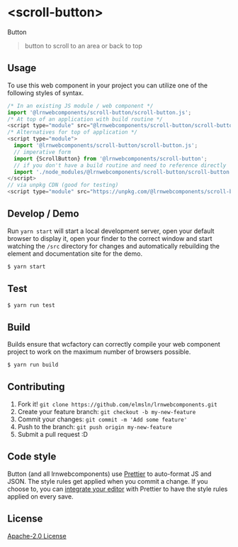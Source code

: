 # &lt;scroll-button&gt;

Button
> button to scroll to an area or back to top

## Usage
To use this web component in your project you can utilize one of the following styles of syntax.

```js
/* In an existing JS module / web component */
import '@lrnwebcomponents/scroll-button/scroll-button.js';
/* At top of an application with build routine */
<script type="module" src="@lrnwebcomponents/scroll-button/scroll-button.js"></script>
/* Alternatives for top of application */
<script type="module">
  import '@lrnwebcomponents/scroll-button/scroll-button.js';
  // imperative form
  import {ScrollButton} from '@lrnwebcomponents/scroll-button';
  // if you don't have a build routine and need to reference directly
  import './node_modules/@lrnwebcomponents/scroll-button/scroll-button.js';
</script>
// via unpkg CDN (good for testing)
<script type="module" src="https://unpkg.com/@lrnwebcomponents/scroll-button/scroll-button.js"></script>
```

## Develop / Demo
Run `yarn start` will start a local development server, open your default browser to display it, open your finder to the correct window and start watching the `/src` directory for changes and automatically rebuilding the element and documentation site for the demo.
```bash
$ yarn start
```

## Test

```bash
$ yarn run test
```

## Build
Builds ensure that wcfactory can correctly compile your web component project to
work on the maximum number of browsers possible.
```bash
$ yarn run build
```

## Contributing

1. Fork it! `git clone https://github.com/elmsln/lrnwebcomponents.git`
2. Create your feature branch: `git checkout -b my-new-feature`
3. Commit your changes: `git commit -m 'Add some feature'`
4. Push to the branch: `git push origin my-new-feature`
5. Submit a pull request :D

## Code style

Button (and all lrnwebcomponents) use [Prettier][prettier] to auto-format JS and JSON.  The style rules get applied when you commit a change.  If you choose to, you can [integrate your editor][prettier-ed] with Prettier to have the style rules applied on every save.

[prettier]: https://github.com/prettier/prettier/
[prettier-ed]: https://github.com/prettier/prettier/#editor-integration
[polyserve]: https://github.com/Polymer/polyserve
[web-component-tester]: https://github.com/Polymer/web-component-tester

## License
[Apache-2.0 License](http://opensource.org/licenses/Apache-2.0)